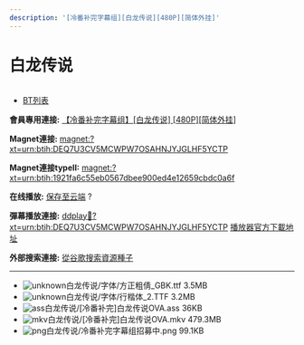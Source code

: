 ```yaml
---
description: '[冷番补完字幕组][白龙传说][480P][简体外挂]'
---
```


# 白龙传说



<figure><img src="http://lain.bgm.tv/pic/cover/l/42/41/98425_x5m57.jpg" alt=""><figcaption></figcaption></figure>

* [BT列表](https://share.dmhy.org/topics/view/460124_480P.html#tabs-1)

**會員專用連接:** [ 【冷番补完字幕组】\[白龙传说\] \[480P\]\[简体外挂\]](https://dl.dmhy.org/2017/05/06/1921fa6c55eb0567dbee900ed4e12659cbdc0a6f.torrent)

**Magnet連接:** [magnet:?xt=urn:btih:DEQ7U3CV5MCWPW7OSAHNJYJGLHF5YCTP](https://magnet/?xt=urn:btih:DEQ7U3CV5MCWPW7OSAHNJYJGLHF5YCTP\&dn=\&tr=http%3A%2F%2F208.67.16.113%3A8000%2Fannounce\&tr=udp%3A%2F%2F208.67.16.113%3A8000%2Fannounce\&tr=http%3A%2F%2Ftracker.openbittorrent.com%3A80%2Fannounce\&tr=http%3A%2F%2Ftracker.publicbt.com%3A80%2Fannounce\&tr=http%3A%2F%2Ftracker.prq.to%2Fannounce\&tr=http%3A%2F%2Fopen.acgtracker.com%3A1096%2Fannounce\&tr=http%3A%2F%2Ftr.bangumi.moe%3A6969%2Fannounce\&tr=https%3A%2F%2Ft-115.rhcloud.com%2Fonly_for_ylbud\&tr=http%3A%2F%2Fbtfile.sdo.com%3A6961%2Fannounce\&tr=http%3A%2F%2Fexodus.desync.com%3A6969%2Fannounce\&tr=https%3A%2F%2Ftr.bangumi.moe%3A9696%2Fannounce\&tr=http%3A%2F%2F121.14.98.151%3A9090%2Fannounce\&tr=http%3A%2F%2F173.254.204.71%3A1096%2Fannounce\&tr=http%3A%2F%2F188.190.120.74%3A80%2Fannounce\&tr=http%3A%2F%2F94.228.192.98%2Fannounce\&tr=http%3A%2F%2F95.68.246.30%3A80%2Fannounce\&tr=http%3A%2F%2Fanisaishuu.de%3A2710%2Fannounce)

**Magnet連接typeII:** [magnet:?xt=urn:btih:1921fa6c55eb0567dbee900ed4e12659cbdc0a6f](https://magnet/?xt=urn:btih:1921fa6c55eb0567dbee900ed4e12659cbdc0a6f)

**在线播放:** [保存至云端](https://mypikpak.com/drive/url-checker?url=magnet:?xt=urn:btih:1921fa6c55eb0567dbee900ed4e12659cbdc0a6f) ?

**彈幕播放連接:** [ddplay:magnet:?xt=urn:btih:DEQ7U3CV5MCWPW7OSAHNJYJGLHF5YCTP](ddplay:magnet:?xt=urn:btih:DEQ7U3CV5MCWPW7OSAHNJYJGLHF5YCTP\&dn=\&tr=http%3A%2F%2F208.67.16.113%3A8000%2Fannounce\&tr=udp%3A%2F%2F208.67.16.113%3A8000%2Fannounce\&tr=http%3A%2F%2Ftracker.openbittorrent.com%3A80%2Fannounce\&tr=http%3A%2F%2Ftracker.publicbt.com%3A80%2Fannounce\&tr=http%3A%2F%2Ftracker.prq.to%2Fannounce\&tr=http%3A%2F%2Fopen.acgtracker.com%3A1096%2Fannounce\&tr=http%3A%2F%2Ftr.bangumi.moe%3A6969%2Fannounce\&tr=https%3A%2F%2Ft-115.rhcloud.com%2Fonly_for_ylbud\&tr=http%3A%2F%2Fbtfile.sdo.com%3A6961%2Fannounce\&tr=http%3A%2F%2Fexodus.desync.com%3A6969%2Fannounce\&tr=https%3A%2F%2Ftr.bangumi.moe%3A9696%2Fannounce\&tr=http%3A%2F%2F121.14.98.151%3A9090%2Fannounce\&tr=http%3A%2F%2F173.254.204.71%3A1096%2Fannounce\&tr=http%3A%2F%2F188.190.120.74%3A80%2Fannounce\&tr=http%3A%2F%2F94.228.192.98%2Fannounce\&tr=http%3A%2F%2F95.68.246.30%3A80%2Fannounce\&tr=http%3A%2F%2Fanisaishuu.de%3A2710%2Fannounce) [播放器官方下載地址](http://www.dandanplay.com/?from=dmhy)

**外部搜索連接:** [從谷歌搜索資源種子](https://www.google.com/search?oe=utf-8\&q=1921fa6c55eb0567dbee900ed4e12659cbdc0a6f)

***

* ![unknown](https://share.dmhy.org/images/icon/unknown.gif)白龙传说/字体/方正粗倩\_GBK.ttf 3.5MB
* ![unknown](https://share.dmhy.org/images/icon/unknown.gif)白龙传说/字体/行楷体\_2.TTF 3.2MB
* ![ass](https://share.dmhy.org/images/icon/ass.gif)白龙传说/\[冷番补完]白龙传说OVA.ass 36KB
* ![mkv](https://share.dmhy.org/images/icon/mkv.gif)白龙传说/\[冷番补完]白龙传说OVA.mkv 479.3MB
* ![png](https://share.dmhy.org/images/icon/png.gif)白龙传说/冷番补完字幕组招募中.png 99.1KB
